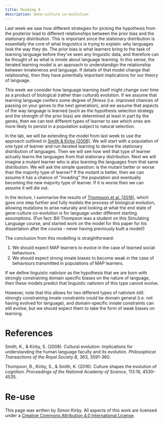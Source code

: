 ```yaml
---
title: Reading 9
description: Gene-culture co-evolution
---
```



Last week we saw how different strategies for picking the hypothesis from the posterior lead to different relationships between the prior bias and the stationary distribution. This is important since the stationary distribution is essentially the core of what linguistics is trying to explain: why languages look the way they do. The prior bias is what learners bring to the task of learning language before they've seen any linguistic data, and therefore can be thought of as what is *innate* about language learning. In this sense, the iterated learning model is an approach to understandign the relationship between innatenenss and language. If details of that model change that relationship, then they have potentially important implications for our theory of language.

This week we consider how language learning itself might change over time as a product of biological (rather than cultural) evolution. If we assume that learning language confers some degree of *fitness* (i.e. improved chances of passing on your genes to the next generation), and we assume that aspects of the way language is learned (such as the hypothesis selection strategy and the strength of the prior bias) are determined at least in part by the genes, then we can test different types of learner to see which ones are more likely to persist in a population subject to natural selection.

In the lab, we will be extending the model from last week to use the approach outlined in [Smith & Kirby (2008)](https://www.ncbi.nlm.nih.gov/pmc/articles/PMC2607345/pdf/rstb20080145.pdf). We will start with a population of one type of learner and run iterated learning to derive the stationary distribution of languages. Then we will see how well that type of learner actually learns the languages from that stationary distribution. Next we will imagine a mutant learner who is also learning the languages from that same distribution. We will ask the simple question: is the mutant better or worse than the majority type of learner? If the mutant is better, then we can assume it has a chance of "invading" the population and eventually becoming the new majority type of learner. If it is worse then we can assume it will die out.

In the lecture, I summarise the results of [Thompson et al. (2016)](https://www.pnas.org/content/pnas/113/16/4530.full.pdf), which goes one step further and fully models the process of biological evolution, allowing mutations to arise naturally and looking at what the end state of gene-culture co-evolution is for language under different starting assumptions. (Fun fact: Bill Thompson was a student on this Simulating Language course, and started work on the model for this paper for his dissertation after the course - never having previously built a model!)

The conclusion from this modelling is straightforward:

1. We should expect MAP learners to evolve in the case of learned social behaviours.
2. We should expect strong innate biases to become weak in the case of behaviours transmitted in populations of MAP learners.

If we define linguistic nativism as the hypothesis that we are born with strongly constraining domain specific biases on the nature of language, then these models predict that linguistic nativism of this type cannot evolve.

However, note that this allows for two different types of nativism still: strongly constraining innate constraints could be domain general (i.e. not having evolved for language), and domain-specific innate constraints can still evolve, but we should expect them to take the form of weak biases on learning.


# References

Smith, K., & Kirby, S. (2008). Cultural evolution: implications for understanding the human language faculty and its evolution. *Philosophical Transactions of the Royal Society B*, 363, 3591-360.

Thompson, B., Kirby, S., & Smith, K. (2016). Culture shapes the evolution of cognition. *Proceedings of the National Academy of Science*, 113:16, 4530–4535.



# Re-use

This page was written by Simon Kirby. All aspects of this work are licensed under a [Creative Commons Attribution 4.0 International License](http://creativecommons.org/licenses/by/4.0/).
